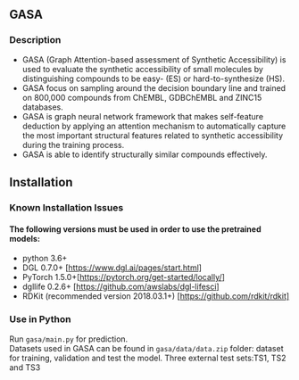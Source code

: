 ## GASA <br/>
### Description
* GASA (Graph Attention-based assessment of Synthetic Accessibility) is used to evaluate the synthetic accessibility of small molecules by distinguishing compounds to be easy- (ES) or hard-to-synthesize (HS).<br/>
* GASA focus on sampling around the decision boundary line and trained on 800,000 compounds from ChEMBL, GDBChEMBL and ZINC15 databases.<br/>
* GASA is graph neural network framework that makes self-feature deduction by applying an attention mechanism to automatically capture the most important structural features related to synthetic accessibility during the training process.<br/>
* GASA is able to identify structurally similar compounds effectively.<br/>
## Installation
### Known Installation Issues
#### The following versions must be used in order to use the pretrained models:
* python 3.6+ <br/>
* DGL 0.7.0+ [https://www.dgl.ai/pages/start.html]<br/>
* PyTorch 1.5.0+[https://pytorch.org/get-started/locally/]<br/>
* dgllife 0.2.6+ [https://github.com/awslabs/dgl-lifesci]<br/>
* RDKit (recommended version 2018.03.1+) [https://github.com/rdkit/rdkit]
### Use in Python

Run `gasa/main.py` for prediction. <br/>
Datasets used in GASA can be found in `gasa/data/data.zip` folder: dataset for training, validation and test the model. Three external test sets:TS1, TS2 and TS3
